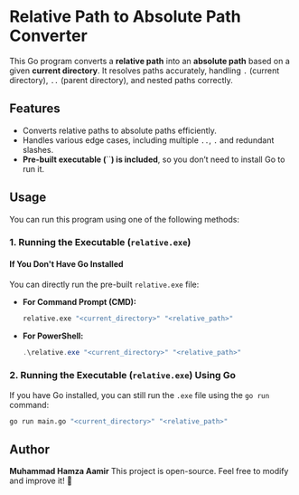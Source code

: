 # Relative Path to Absolute Path Converter

This Go program converts a **relative path** into an **absolute path** based on a given **current directory**. It resolves paths accurately, handling `.` (current directory), `..` (parent directory), and nested paths correctly.

## Features

- Converts relative paths to absolute paths efficiently.
- Handles various edge cases, including multiple `..`, `.` and redundant slashes.
- **Pre-built executable (**``**) is included**, so you don’t need to install Go to run it.

## Usage

You can run this program using one of the following methods:

### 1. Running the Executable (`relative.exe`)

#### If You Don't Have Go Installed

You can directly run the pre-built `relative.exe` file:

- **For Command Prompt (CMD):**
  ```sh
  relative.exe "<current_directory>" "<relative_path>"
  ```
- **For PowerShell:**
  ```powershell
  .\relative.exe "<current_directory>" "<relative_path>"
  ```


### 2. Running the Executable (`relative.exe`) Using Go

If you have Go installed, you can still run the `.exe` file using the `go run` command:

```sh
go run main.go "<current_directory>" "<relative_path>"
```

## Author

**Muhammad Hamza Aamir** This project is open-source. Feel free to modify and improve it! 🚀

